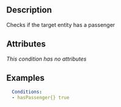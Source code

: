 ## Description
Checks if the target entity has a passenger

## Attributes
*This condition has no attributes*


## Examples
```yaml
  Conditions:
  - hasPassenger{} true
```